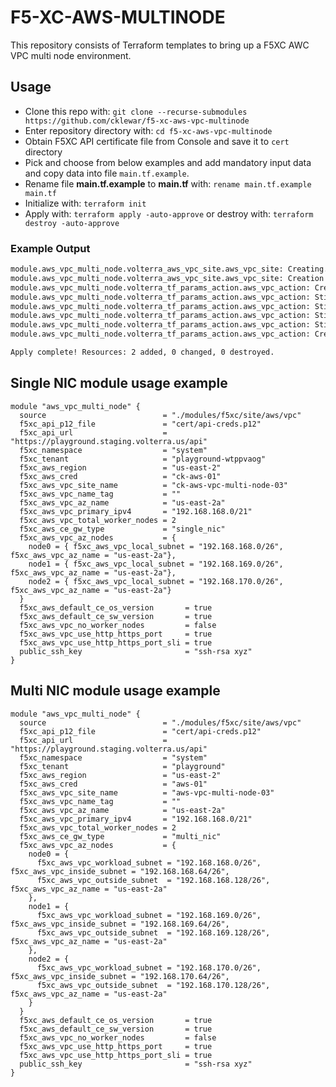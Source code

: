 # F5-XC-AWS-MULTINODE
This repository consists of Terraform templates to bring up a F5XC AWC VPC multi node environment.

## Usage

- Clone this repo with: `git clone --recurse-submodules https://github.com/cklewar/f5-xc-aws-vpc-multinode`
- Enter repository directory with: `cd f5-xc-aws-vpc-multinode`
- Obtain F5XC API certificate file from Console and save it to `cert` directory
- Pick and choose from below examples and add mandatory input data and copy data into file `main.tf.example`.
- Rename file __main.tf.example__ to __main.tf__ with: `rename main.tf.example main.tf`
- Initialize with: `terraform init`
- Apply with: `terraform apply -auto-approve` or destroy with: `terraform destroy -auto-approve`

### Example Output

```bash
module.aws_vpc_multi_node.volterra_aws_vpc_site.aws_vpc_site: Creating...
module.aws_vpc_multi_node.volterra_aws_vpc_site.aws_vpc_site: Creation complete after 2s [id=6c0bdc4e-7c1a-4d62-9612-5aaa6a82dacd]
module.aws_vpc_multi_node.volterra_tf_params_action.aws_vpc_action: Creating...
module.aws_vpc_multi_node.volterra_tf_params_action.aws_vpc_action: Still creating... [15m0s elapsed]
module.aws_vpc_multi_node.volterra_tf_params_action.aws_vpc_action: Still creating... [15m10s elapsed]
module.aws_vpc_multi_node.volterra_tf_params_action.aws_vpc_action: Still creating... [15m20s elapsed]
module.aws_vpc_multi_node.volterra_tf_params_action.aws_vpc_action: Still creating... [15m30s elapsed]
module.aws_vpc_multi_node.volterra_tf_params_action.aws_vpc_action: Creation complete after 15m37s [id=3ddb370e-a821-4d61-b6f9-0b73144bbc7a]

Apply complete! Resources: 2 added, 0 changed, 0 destroyed.
```


## Single NIC module usage example

````hcl
module "aws_vpc_multi_node" {
  source                          = "./modules/f5xc/site/aws/vpc"
  f5xc_api_p12_file               = "cert/api-creds.p12"
  f5xc_api_url                    = "https://playground.staging.volterra.us/api"
  f5xc_namespace                  = "system"
  f5xc_tenant                     = "playground-wtppvaog"
  f5xc_aws_region                 = "us-east-2"
  f5xc_aws_cred                   = "ck-aws-01"
  f5xc_aws_vpc_site_name          = "ck-aws-vpc-multi-node-03"
  f5xc_aws_vpc_name_tag           = ""
  f5xc_aws_vpc_az_name            = "us-east-2a"
  f5xc_aws_vpc_primary_ipv4       = "192.168.168.0/21"
  f5xc_aws_vpc_total_worker_nodes = 2
  f5xc_aws_ce_gw_type             = "single_nic"
  f5xc_aws_vpc_az_nodes           = {
    node0 = { f5xc_aws_vpc_local_subnet = "192.168.168.0/26", f5xc_aws_vpc_az_name = "us-east-2a"},
    node1 = { f5xc_aws_vpc_local_subnet = "192.168.169.0/26", f5xc_aws_vpc_az_name = "us-east-2a"},
    node2 = { f5xc_aws_vpc_local_subnet = "192.168.170.0/26", f5xc_aws_vpc_az_name = "us-east-2a"}
  }
  f5xc_aws_default_ce_os_version       = true
  f5xc_aws_default_ce_sw_version       = true
  f5xc_aws_vpc_no_worker_nodes         = false
  f5xc_aws_vpc_use_http_https_port     = true
  f5xc_aws_vpc_use_http_https_port_sli = true
  public_ssh_key                       = "ssh-rsa xyz"
}
````

## Multi NIC module usage example

````hcl
module "aws_vpc_multi_node" {
  source                          = "./modules/f5xc/site/aws/vpc"
  f5xc_api_p12_file               = "cert/api-creds.p12"
  f5xc_api_url                    = "https://playground.staging.volterra.us/api"
  f5xc_namespace                  = "system"
  f5xc_tenant                     = "playground"
  f5xc_aws_region                 = "us-east-2"
  f5xc_aws_cred                   = "aws-01"
  f5xc_aws_vpc_site_name          = "aws-vpc-multi-node-03"
  f5xc_aws_vpc_name_tag           = ""
  f5xc_aws_vpc_az_name            = "us-east-2a"
  f5xc_aws_vpc_primary_ipv4       = "192.168.168.0/21"
  f5xc_aws_vpc_total_worker_nodes = 2
  f5xc_aws_ce_gw_type             = "multi_nic"
  f5xc_aws_vpc_az_nodes           = {
    node0 = {
      f5xc_aws_vpc_workload_subnet = "192.168.168.0/26", f5xc_aws_vpc_inside_subnet = "192.168.168.64/26",
      f5xc_aws_vpc_outside_subnet  = "192.168.168.128/26", f5xc_aws_vpc_az_name = "us-east-2a"
    },
    node1 = {
      f5xc_aws_vpc_workload_subnet = "192.168.169.0/26", f5xc_aws_vpc_inside_subnet = "192.168.169.64/26",
      f5xc_aws_vpc_outside_subnet  = "192.168.169.128/26", f5xc_aws_vpc_az_name = "us-east-2a"
    },
    node2 = {
      f5xc_aws_vpc_workload_subnet = "192.168.170.0/26", f5xc_aws_vpc_inside_subnet = "192.168.170.64/26",
      f5xc_aws_vpc_outside_subnet  = "192.168.170.128/26", f5xc_aws_vpc_az_name = "us-east-2a"
    }
  }
  f5xc_aws_default_ce_os_version       = true
  f5xc_aws_default_ce_sw_version       = true
  f5xc_aws_vpc_no_worker_nodes         = false
  f5xc_aws_vpc_use_http_https_port     = true
  f5xc_aws_vpc_use_http_https_port_sli = true
  public_ssh_key                       = "ssh-rsa xyz"
}
````
